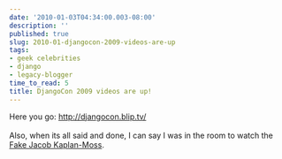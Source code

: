 ```yaml
---
date: '2010-01-03T04:34:00.003-08:00'
description: ''
published: true
slug: 2010-01-djangocon-2009-videos-are-up
tags:
- geek celebrities
- django
- legacy-blogger
time_to_read: 5
title: DjangoCon 2009 videos are up!
---
```


<div>Here you go: <a href="http://djangocon.blip.tv/">http://djangocon.blip.tv/ </a></div><div><br /></div><div>Also, when its all said and done, I can say I was in the room to watch the <a href="http://jtauber.com/">Fake Jacob Kaplan-Moss</a>.</div><div><br /></div><div><div style="text-align: center;"></div></div><div style="text-align: center;"><br /></div>